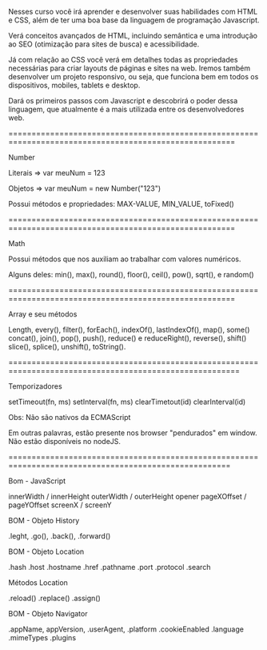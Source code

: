 Nesses curso você irá aprender e desenvolver suas habilidades com HTML e CSS, além de ter uma boa base da linguagem de programação Javascript.

Verá conceitos avançados de HTML, incluindo semântica e uma introdução ao SEO (otimização para sites de busca) e acessibilidade.

Já com relação ao CSS você verá em detalhes todas as propriedades necessárias para criar layouts de páginas e sites na web. Iremos também desenvolver um projeto responsivo, ou seja, que funciona bem em todos os dispositivos, mobiles, tablets e desktop.

Dará os primeiros passos com Javascript e descobrirá o poder dessa linguagem, que atualmente é a mais utilizada entre os desenvolvedores web.

=======================================================================================================

Number 

Literais => var meuNum = 123

Objetos => var meuNum = new Number("123")

Possui métodos e propriedades:
MAX-VALUE, MIN_VALUE, toFixed()

=======================================================================================================

Math 

Possui métodos que nos auxiliam ao trabalhar com valores numéricos.

Alguns deles: min(), max(), round(), floor(), ceil(), pow(), sqrt(), e random()

=======================================================================================================

Array e seu métodos

Length, every(), filter(), forEach(), indexOf(), lastIndexOf(), map(), some()
concat(), join(), pop(), push(), reduce() e reduceRight(), reverse(), shift()
slice(), splice(), unshift(), toString().


========================================================================================================

Temporizadores 

setTimeout(fn, ms)
setInterval(fn, ms)
clearTimetout(id)
clearInterval(id)

Obs: Não são nativos da ECMAScript

Em outras palavras, estão presente nos browser "pendurados" em window.
Não estão disponíveis no nodeJS.


======================================================================================================

Bom - JavaScript

innerWidth / innerHeight
outerWidth / outerHeight
opener
pageXOffset / pageYOffset
screenX / screenY

BOM - Objeto History

.leght,
.go(),
.back(),
.forward()

BOM - Objeto Location

.hash
.host
.hostname
.href
.pathname
.port
.protocol
.search

Métodos Location

.reload()
.replace()
.assign()

BOM - Objeto Navigator

.appName,
appVersion,
.userAgent,
.platform
.cookieEnabled
.language
.mimeTypes
.plugins











